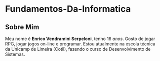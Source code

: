 # Fundamentos-Da-Informatica

## Sobre Mim

Meu nome é **Enrico Vendramini Serpeloni**, tenho 16 *anos*. Gosto de jogar RPG, jogar jogos on-line e programar. Estou atualmente na escola técnica da Unicamp de Limeira (Cotil), fazendo o curso de Desenvolvimento de Sistemas.
